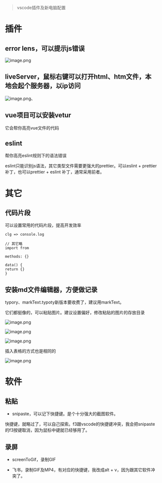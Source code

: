 > vscode插件及新电脑配置

# 插件
## error lens，可以提示js错误

![image.png](https://p3-juejin.byteimg.com/tos-cn-i-k3u1fbpfcp/9909670b73e0406583c8e96b113c7b03~tplv-k3u1fbpfcp-watermark.image?)

## liveServer，鼠标右键可以打开html、htm文件，本地会起个服务器，以ip访问

![image.png](https://p6-juejin.byteimg.com/tos-cn-i-k3u1fbpfcp/5a5d2c17f20b4eb58fe6b566b4d3ea73~tplv-k3u1fbpfcp-watermark.image?)、
## vue项目可以安装vetur
它会帮你高亮vue文件的代码

## eslint 
帮你高亮eslint规则下的语法错误

eslint只能识别js语法，其它类型文件需要更强大的prettier。可以eslint + prettier补丁，也可以prettier + eslint 补丁，通常采用前者。

# 其它
## 代码片段

可以设置常用的代码片段，提高开发效率
~~~
clg => console.log

// 其它略
import from

methods: {}

data() {
return {}
}
~~~

## 安装md文件编辑器，方便做记录
typory、markText.typoty新版本要收费了，建议用markText。

它们都挺像的，可以粘贴图片。建议设置偏好，修改粘贴的图片的存放目录

![image.png](https://p9-juejin.byteimg.com/tos-cn-i-k3u1fbpfcp/c086b2cf80004ce194bc76fc6c47aad7~tplv-k3u1fbpfcp-watermark.image?)


![image.png](https://p3-juejin.byteimg.com/tos-cn-i-k3u1fbpfcp/71c4803326e045cc8e18d62215d2df0a~tplv-k3u1fbpfcp-watermark.image?)


![image.png](https://p3-juejin.byteimg.com/tos-cn-i-k3u1fbpfcp/83ebd67d19e540b3954b030a3a22c408~tplv-k3u1fbpfcp-watermark.image?)

插入表格的方式也是相同的

![image.png](https://p1-juejin.byteimg.com/tos-cn-i-k3u1fbpfcp/738016dd3e8c4df8aa7eff067409902b~tplv-k3u1fbpfcp-watermark.image?)

# 软件
## 粘贴
- snipaste，可以记下快捷键。是个十分强大的截图软件。

快捷键，就略过了，可以自己探索。f3跟vscode的快捷键冲突，我会把snipaste的f3按键取消，因为鼠标中键就已经够用了。



## 录屏
- screenToGif，录制GIF

- 飞书，录制GIF及MP4，有对应的快捷键，我改成alt + v，因为跟其它软件冲突了。